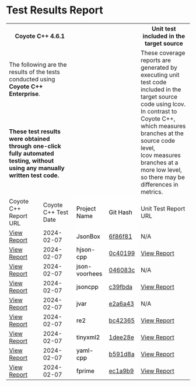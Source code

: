 # Test Results Report

<table>
    <tr>
        <th colspan="2">
            Coyote C++ 4.6.1
        </th>
        <th colspan="2">
        </th>
        <th>
             Unit test included in the target source
        </th>
    </tr>
    <tr>
        <td colspan="2">
            The following are the results of the tests conducted using <strong>Coyote C++ Enterprise</strong>.
        </td>
        <td colspan="2" rowspan="2">
        </td>
        <td rowspan="2">
        These coverage reports are generated by executing unit test code included in the target source code using lcov. <br>
        In contrast to Coyote C++, which measures branches at the source code level, <br>
        lcov measures branches at a more low level, so there may be differences in metrics.
        </td>
    </tr>
    <tr>
        <td colspan="2">
            <strong>
                These test results were obtained through one-click fully automated testing, without using any manually written test code.
            </strong>
        </td>
    </tr>
    <tr>
        <td>
            Coyote C++ Report URL
        </td>
        <td>
            Coyote C++ Test Date
        </td>
        <td style="background-color: rgba(255, 255, 255, 0.8); color: black;">
            Project Name
        </td>
        <td style="background-color: rgba(255, 255, 255, 0.8); color: black;">
            Git Hash
        </td>
        <td>
            Unit Test Report URL
        </td>
    </tr>
    <tr>
        <td>
            <a href="https://codemind-research.github.io/results/linux/4.6.1/JsonBox_Report.html">View Report</a>
        </td>
        <td>
            2024-02-07
        </td>
        <td style="background-color: rgba(255, 255, 255, 0.8); color: black;">
           JsonBox
        </td>
        <td style="background-color: rgba(255, 255, 255, 0.8); color: black;">
            <a href="https://github.com/anhero/JsonBox/tree/6f86f81d1254357f9f0650f540125e1115986cfb">6f86f81</a>
        </td>
        <td>
            N/A
        </td>
    </tr>
    <tr>
        <td>
            <a href="https://codemind-research.github.io/results/linux/4.6.1/hjson-cpp_Report.html">View Report</a>
        </td>
        <td>
            2024-02-07
        </td>
        <td style="background-color: rgba(255, 255, 255, 0.8); color: black;">
            hjson-cpp
        </td>
        <td style="background-color: rgba(255, 255, 255, 0.8); color: black;">
            <a href="https://github.com/hjson/hjson-cpp/tree/0c40199c3f9de03068a8cf7191a3183c3f26a2ce">0c40199</a>
        </td>
        <td>
            <a href="https://codemind-research.github.io/results/linux/4.6.1/unit_test_coverage_report/hjson-cpp/index.html">View Report</a>
        </td>
    </tr>
    <tr>
        <td>
            <a href="https://codemind-research.github.io/results/linux/4.6.1/json-voorhees_Report.html">View Report</a>
        </td>
        <td>
            2024-02-07
        </td>
        <td style="background-color: rgba(255, 255, 255, 0.8); color: black;">
           json-voorhees
        </td>
        <td style="background-color: rgba(255, 255, 255, 0.8); color: black;">
            <a href="https://github.com/tgockel/json-voorhees/tree/046083c74cd2d2740a1db50075e18f816050c0e5">046083c</a>
        </td>
        <td>
            N/A
        </td>
    </tr>
    <tr>
        <td>
            <a href="https://codemind-research.github.io/results/linux/4.6.1/jsoncpp_Report.html">View Report</a>
        </td>
        <td>
            2024-02-07
        </td>
        <td style="background-color: rgba(255, 255, 255, 0.8); color: black;">
           jsoncpp
        </td>
        <td style="background-color: rgba(255, 255, 255, 0.8); color: black;">
            <a href="https://github.com/open-source-parsers/jsoncpp/tree/c39fbdac0f0f6638d5cfca43988750a1aac512db">c39fbda</a>
        </td>
        <td>
            <a href="https://codemind-research.github.io/results/linux/4.6.1/unit_test_coverage_report/jsoncpp/index.html">View Report</a>
        </td>
    </tr>
    <tr>
        <td>
            <a href="https://codemind-research.github.io/results/linux/4.6.1/jvar_Report.html">View Report</a>
        </td>
        <td>
            2024-02-07
        </td>
        <td style="background-color: rgba(255, 255, 255, 0.8); color: black;">
           jvar
        </td>
        <td style="background-color: rgba(255, 255, 255, 0.8); color: black;">
            <a href="https://github.com/YasserAsmi/jvar/tree/e2a6a439951f96a1c1853f574d8f15e33bf50d56">e2a6a43</a>
        </td>
        <td>
            N/A
        </td>
    </tr>
    <tr>
        <td>
            <a href="https://codemind-research.github.io/results/linux/4.6.1/re2_Report.html">View Report</a>
        </td>
        <td>
            2024-02-07
        </td>
        <td style="background-color: rgba(255, 255, 255, 0.8); color: black;">
           re2
        </td>
        <td style="background-color: rgba(255, 255, 255, 0.8); color: black;">
            <a href="https://github.com/google/re2/tree/bc423653fdf28618554da96e1532662d1e33eaca">bc42365</a>
        </td>
        <td>
            <a href="https://codemind-research.github.io/results/linux/4.6.1/unit_test_coverage_report/re2/index.html">View Report</a>
        </td>
    </tr>
    <tr>
        <td>
            <a href="https://codemind-research.github.io/results/linux/4.6.1/tinyxml2_Report.html">View Report</a>
        </td>
        <td>
            2024-02-07
        </td>
        <td style="background-color: rgba(255, 255, 255, 0.8); color: black;">
           tinyxml2
        </td>
        <td style="background-color: rgba(255, 255, 255, 0.8); color: black;">
            <a href="https://github.com/leethomason/tinyxml2/tree/1dee28e51f9175a31955b9791c74c430fe13dc82">1dee28e</a>
        </td>
        <td>
            <a href="https://codemind-research.github.io/results/linux/4.6.1/unit_test_coverage_report/tinyxml2/index.html">View Report</a>
        </td>
    </tr>
    <tr>
        <td>
            <a href="https://codemind-research.github.io/results/linux/4.6.1/yaml-cpp_Report.html">View Report</a>
        </td>
        <td>
            2024-02-07
        </td>
        <td style="background-color: rgba(255, 255, 255, 0.8); color: black;">
            yaml-cpp
        </td>
        <td style="background-color: rgba(255, 255, 255, 0.8); color: black;">
            <a href="https://github.com/jbeder/yaml-cpp/tree/b591d8ae2ad1ff373273c3e05973adf6c46abfa8">b591d8a</a>
        </td>
        <td>
            <a href="https://codemind-research.github.io/results/linux/4.6.1/unit_test_coverage_report/yaml-cpp/index.html">View Report</a>
        </td>
    </tr>
    <tr>
        <td>
            <a href="https://codemind-research.github.io/results/linux/4.6.1/fprime_Report.html">View Report</a>
        </td>
        <td>
            2024-02-07
        </td>
        <td style="background-color: rgba(255, 255, 255, 0.8); color: black;">
            fprime
        </td>
        <td style="background-color: rgba(255, 255, 255, 0.8); color: black;">
            <a href="https://github.com/nasa/fprime/tree/ec1a9b9f3eccec94863b7498a64b845edd451b8">ec1a9b9</a>
        </td>
        <td>
            <a href="https://codemind-research.github.io/results/linux/4.6.1/unit_test_coverage_report/fprime/index.html">View Report</a>
        </td>
    </tr>
</table>
